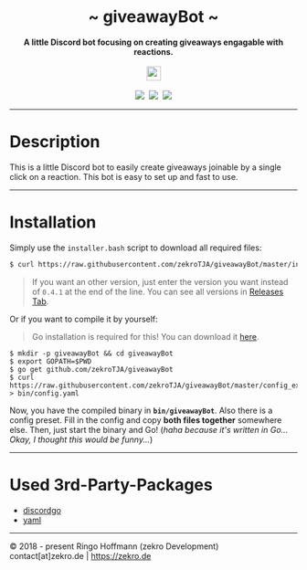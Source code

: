  <div align="center">
     <h1>~ giveawayBot ~</h1>
     <strong>A little Discord bot focusing on creating giveaways engagable with reactions.</strong><br><br>
     <img src="https://forthebadge.com/images/badges/made-with-go.svg" height="25"/>
     <br>
     <br>
     <a href="https://travis-ci.org/zekroTJA/giveawayBot"><img src="https://travis-ci.org/zekroTJA/giveawayBot.svg?branch=master"/></a>&nbsp;
     <a class="badge-align" href="https://www.codacy.com/app/zekroTJA/giveawayBot?utm_source=github.com&amp;utm_medium=referral&amp;utm_content=zekroTJA/serverManager2&amp;utm_campaign=Badge_Grade"><img src="https://api.codacy.com/project/badge/Grade/ab73367da2154d6db55c0efb4f44907f"/></a>&nbsp;
     <a href="https://github.com/zekroTJA/serverManager2/releases"><img src="https://img.shields.io/github/release/zekroTJA/giveawayBot/all.svg"/></a>
 </div>

---

# Description

This is a little Discord bot to easily create giveaways joinable by a single click on a reaction. This bot is easy to set up and fast to use.

---

# Installation

Simply use the `installer.bash` script to download all required files:
```bash
$ curl https://raw.githubusercontent.com/zekroTJA/giveawayBot/master/installer.bash >> installer.bash && installer.bash 0.4.1
```
> If you want an other version, just enter the version you want instead of `0.4.1` at the end of the line. You can see all versions in [Releases Tab](https://github.com/zekroTJA/giveawayBot/releases).

Or if you want to compile it by yourself:

> Go installation is required for this!
> You can download it [here](https://golang.org/dl/).

```
$ mkdir -p giveawayBot && cd giveawayBot
$ export GOPATH=$PWD
$ go get github.com/zekroTJA/giveawayBot
$ curl https://raw.githubusercontent.com/zekroTJA/giveawayBot/master/config_example.yaml > bin/config.yaml
```

Now, you have the compiled binary in **`bin/giveawayBot`**. Also there is a config preset. Fill in the config and copy **both files together** somewhere else. Then, just start the binary and Go! (*haha because it's written in Go... Okay, I thought this would be funny...*)

---

# Used 3rd-Party-Packages

- [discordgo](https://github.com/bwmarrin/discordgo)
- [yaml](https://github.com/go-yaml/yaml)

---

© 2018 - present Ringo Hoffmann (zekro Development)  
contact[at]zekro.de | https://zekro.de
